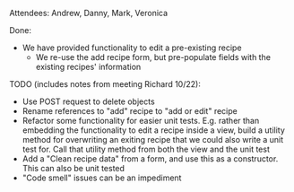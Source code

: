 Attendees: Andrew, Danny, Mark, Veronica

Done:
* We have provided functionality to edit a pre-existing recipe
  * We re-use the add recipe form, but pre-populate fields with the existing recipes' information

TODO (includes notes from meeting Richard 10/22):
* Use POST request to delete objects
* Rename references to "add" recipe to "add or edit" recipe
* Refactor some functionality for easier unit tests.  E.g. rather than embedding the functionality to edit a recipe
inside a view, build a utility method for overwriting an exiting recipe that we could also write a unit test for.  Call
that utility method from both the view and the unit test
* Add a "Clean recipe data" from a form, and use this as a constructor.  This can also be unit tested
* "Code smell" issues can be an impediment